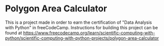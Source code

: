 # Polygon Area Calculator

This is a project made in order to earn the certification of "Data Analysis with Python" in freeCodeCamp. Instructions for building this project can be found at https://www.freecodecamp.org/learn/scientific-computing-with-python/scientific-computing-with-python-projects/polygon-area-calculator
